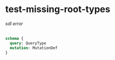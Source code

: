 # test-missing-root-types

###### sdl error

```graphql @server
schema {
  query: QueryType
  mutation: MutationDef
}
```
